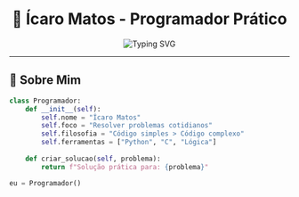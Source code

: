 <h1 align="center">🧠 Ícaro Matos - Programador Prático</h1>

<div align="center">
  <img src="https://readme-typing-svg.demolab.com?font=Fira+Code&pause=1000&color=22D3EE&center=true&vCenter=true&width=435&lines=Programador+de+soluções+simples;Python+e+C+enthusiast;Menos+é+mais+✨" alt="Typing SVG" />
</div>

***

## 🧩 Sobre Mim

```python
class Programador:
    def __init__(self):
        self.nome = "Ícaro Matos"
        self.foco = "Resolver problemas cotidianos"
        self.filosofia = "Código simples > Código complexo"
        self.ferramentas = ["Python", "C", "Lógica"]
    
    def criar_solucao(self, problema):
        return f"Solução prática para: {problema}"

eu = Programador()
